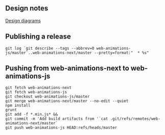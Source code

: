 ## Design notes

[Design diagrams](https://drive.google.com/folderview?id=0B9rpPoIDv3vTNlZxOVp6a2tNa1E&usp=sharing)


## Publishing a release

    git log `git describe --tags --abbrev=0 web-animations-js/master`..web-animations-next/master --pretty=format:"  * %s"

## Pushing from web-animations-next to web-animations-js

    git fetch web-animations-next
    git fetch web-animations-js
    git checkout web-animations-js/master
    git merge web-animations-next/master --no-edit --quiet
    npm install
    grunt
    git add -f *.min.js* &&
    git commit -m 'Add build artifacts from '`cat .git/refs/remotes/web-animations-next/master`
    git push web-animations-js HEAD:refs/heads/master